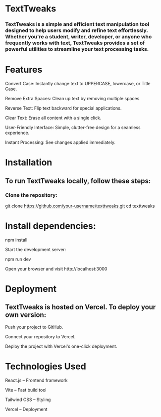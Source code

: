 # TextTweaks

### TextTweaks is a simple and efficient text manipulation tool designed to help users modify and refine text effortlessly. Whether you're a student, writer, developer, or anyone who frequently works with text, TextTweaks provides a set of powerful utilities to streamline your text processing tasks.

# Features

Convert Case: Instantly change text to UPPERCASE, lowercase, or Title Case.

Remove Extra Spaces: Clean up text by removing multiple spaces.

Reverse Text: Flip text backward for special applications.

Clear Text: Erase all content with a single click.

User-Friendly Interface: Simple, clutter-free design for a seamless experience.

Instant Processing: See changes applied immediately.

# Installation

## To run TextTweaks locally, follow these steps:

### Clone the repository:

git clone https://github.com/your-username/texttweaks.git
cd texttweaks

# Install dependencies:

npm install

Start the development server:

npm run dev

Open your browser and visit http://localhost:3000

# Deployment

## TextTweaks is hosted on Vercel. To deploy your own version:

Push your project to GitHub.

Connect your repository to Vercel.

Deploy the project with Vercel's one-click deployment.

# Technologies Used

React.js – Frontend framework

Vite – Fast build tool

Tailwind CSS – Styling

Vercel – Deployment
